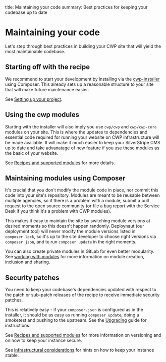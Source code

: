 title: Maintaining your code
summary: Best practices for keeping your codebase up to date

# Maintaining your code

Let's step through best practices in building your CWP site that will yield the most maintainable codebase.

## Starting off with the recipe

We recommend to start your development by installing via the [cwp-installer](https://gitlab.cwp.govt.nz/cwp/cwp-installer/) using Composer. 
This already sets up a reasonable structure to your site that will make future maintenance easier.

See [Setting up your project](setting_up_your_project).

## Using the cwp modules

Starting with the installer will also imply you use `cwp/cwp` and `cwp/cwp-core` modules on your site. 
This is where the updates to dependencies and essential code required for running your website on CWP infrastructure will be
made available. It will make it much easier to keep your SilverStripe CMS up to date and take advanatage of new feature if you use these modules as the basic of your website.

See [Recipes and supported modules](recipes_and_supported_modules) for more details.

## Maintaining modules using Composer

It's crucial that you don't modify the module code in place, nor commit this code into your site's repository.
Modules are meant to be reusable between multiple agencies, so if there is a problem with a module, submit a pull
request to the open source community (or file a bug report with the Service Desk if you think it's a problem
with CWP modules).

This makes it easy to maintain the site by switching module versions at desired moments so this doesn't happen randomly.
Deploynaut (our deployment tool) will never modify the module versions listed in `composer.lock`, so it's up to the
site developer to choose right versions via `composer.json`, and to run `composer update` in the right moments.

You can also create private modules in GitLab for even better modularity. See [working with modules](working_with_modules)
for more information on module creation, inclusion and sharing.

## Security patches

You need to keep your codebase's dependencies updated with respect to the patch or sub-patch releases of the recipe to
receive immediate security patches.

This is relatively easy - if your `composer.json` is configured as in the installer, it should be as easy as running
`composer update`, doing a smoketest and pushing to the upstream. See the [Upgrading](upgrading) guide for instructions.

See [Recipes and supported modules](recipes_and_supported_modules) for more information on versioning and on how to keep your instance secure.

See [infrastructural considerations](infrastructural_considerations) for hints on how to keep your instance stable.
